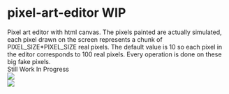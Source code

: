 # pixel-art-editor WIP
Pixel art editor with html canvas. The pixels painted are actually simulated, each pixel drawn on the screen represents a chunk of PIXEL_SIZE*PIXEL_SIZE real pixels.
The default value is 10 so each pixel in the editor corresponds to 100 real pixels. Every operation is done on these big fake pixels.<br/>
Still Work In Progress
<br/>
<img src = "https://i.ibb.co/R6BvnPK/paint-bucket-feature.png">
<br/>
<img src ="https://i.ibb.co/nwSdqZq/hehe.png">
<br/>
